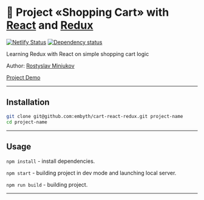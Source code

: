 # :shopping_cart: Project «Shopping Cart» with [React](https://reactjs.org/) and [Redux](https://redux.js.org/)

[![Netlify Status][netlify-image]][netlify-url]
[![Dependency status][dependency-image]][dependency-url]

Learning Redux with React on simple shopping cart logic

Author: [Rostyslav Miniukov](https://github.com/embyth/)

[Project Demo](https://shopping-cart-react-redux.netlify.app/)

---

## Installation

```bash
git clone git@github.com:embyth/cart-react-redux.git project-name
cd project-name
```

---

## Usage

`npm install` - install dependencies.

`npm start` - building project in dev mode and launching local server.

`npm run build` - building project.

---

[netlify-image]: https://api.netlify.com/api/v1/badges/13e794b4-ac1d-4a4a-9d47-3d1494eef20f/deploy-status
[netlify-url]: https://app.netlify.com/sites/shopping-cart-react-redux/deploys
[dependency-image]: https://david-dm.org/embyth/cart-react-redux/dev-status.svg?style=flat-square
[dependency-url]: https://david-dm.org/embyth/cart-react-redux?type=dev
